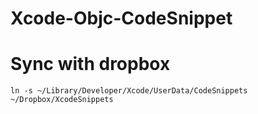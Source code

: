 Xcode-Objc-CodeSnippet
=======================

# Sync with dropbox

`ln -s ~/Library/Developer/Xcode/UserData/CodeSnippets ~/Dropbox/XcodeSnippets`
